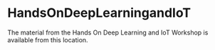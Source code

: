 # HandsOnDeepLearningandIoT
The material from the Hands On Deep Learning and IoT Workshop is available from this location.
